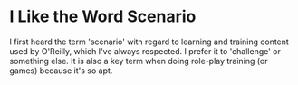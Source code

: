 # I Like the Word Scenario

I first heard the term 'scenario' with regard to learning and training
content used by O'Reilly, which I've always respected. I prefer it to
'challenge' or something else. It is also a key term when doing
role-play training (or games) because it's so apt.

